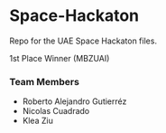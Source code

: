 # Space-Hackaton

Repo for the UAE Space Hackaton files.

1st Place Winner (MBZUAI)

### Team Members
* Roberto Alejandro Gutierréz
* Nicolas Cuadrado
* Klea Ziu

